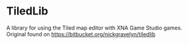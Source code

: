 TiledLib
========

A library for using the Tiled map editor with XNA Game Studio games. Original found on https://bitbucket.org/nickgravelyn/tiledlib